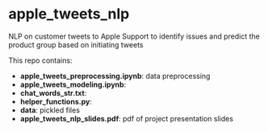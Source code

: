 # apple_tweets_nlp
NLP on customer tweets to Apple Support to identify issues and predict the product group based on initiating tweets

This repo contains:
- **apple_tweets_preprocessing.ipynb**: data preprocessing
- **apple_tweets_modeling.ipynb**: 
- **chat_words_str.txt**: 
- **helper_functions.py**: 
- **data**: pickled files
- **apple_tweets_nlp_slides.pdf**: pdf of project presentation slides
